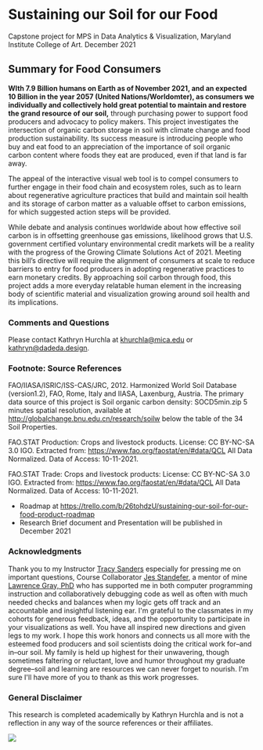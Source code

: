 # Sustaining our Soil for our Food

Capstone project for MPS in Data Analytics &amp; Visualization, Maryland Institute College of Art.
December 2021

## Summary for Food Consumers
**WIth 7.9 Billion humans on Earth as of November 2021, and an expected 10 Billion in the year 2057 (United Nations/Worldomter), as consumers we individually and collectively hold great potential to maintain and restore the grand resource of our soil,** through purchasing power to support food producers and advocacy to policy makers. This project investigates the intersection of organic carbon storage in soil with climate change and food production sustainability. Its success measure is introducing people who buy and eat food to an appreciation of the importance of soil organic carbon content where foods they eat are produced, even if that land is far away.

The appeal of the interactive visual web tool is to compel consumers to further engage in their food chain and ecosystem roles, such as to learn about regenerative agriculture practices that build and maintain soil health and its storage of carbon matter as a valuable offset to carbon emissions, for which suggested action steps will be provided. 

While debate and analysis continues worldwide about how effective soil carbon is in offsetting greenhouse gas emissions, likelihood grows that U.S. government certified voluntary environmental credit markets will be a reality with the progress of the Growing Climate Solutions Act of 2021. Meeting this bill’s directive will require the alignment of consumers at scale to reduce barriers to entry for food producers in adopting regenerative practices to earn monetary credits. By approaching soil carbon through food, this project adds a more everyday relatable human element in the increasing body of scientific material and visualization growing around soil health and its implications.

### Comments and Questions
Please contact Kathryn Hurchla at <a href="mailto:khurchla@mica.edu?cc=kathryn@dadeda.design&subject=Sustain our Soil for our Food">khurchla@mica.edu or kathryn@dadeda.design</a>. 

### Footnote: Source References
FAO/IIASA/ISRIC/ISS-CAS/JRC, 2012. Harmonized World Soil Database
(version1.2), FAO, Rome, Italy and IIASA, Laxenburg, Austria.
The primary data source of this project is Soil organic carbon density: SOCD5min.zip 5 minutes spatial resolution, available at http://globalchange.bnu.edu.cn/research/soilw below the table of the 34 Soil Properties.

FAO.STAT Production: Crops and livestock products. License: CC BY-NC-SA 3.0 IGO. Extracted from: https://www.fao.org/faostat/en/#data/QCL All Data Normalized. Data of Access: 10-11-2021.

FAO.STAT Trade: Crops and livestock products: License: CC BY-NC-SA 3.0 IGO. Extracted from: https://www.fao.org/faostat/en/#data/QCL All Data Normalized. Data of Access: 10-11-2021.

- Roadmap at https://trello.com/b/26tohdzU/sustaining-our-soil-for-our-food-product-roadmap
- Research Brief document and Presentation will be published in December 2021

### Acknowledgments
Thank you to my Instructor <a href="https://www.linkedin.com/in/tracy-sanders-04881827/">Tracy Sanders</a> especially for pressing me on important questions, Course Collaborator <a href="https://www.linkedin.com/in/jes-standefer/">Jes Standefer</a>, a mentor of mine <a href="https://lwgray.github.io/">Lawrence Gray, PhD</a> who has supported me in both computer programming instruction and collaboratively debugging code as well as often with much needed checks and balances when my logic gets off track and an accountable and insightful listening ear. I'm grateful to the classmates in my cohorts for generous feedback, ideas, and the opportunity to participate in your visualizations as well. You have all inspired new directions and given legs to my work. I hope this work honors and connects us all more with the esteemed food producers and soil scientists doing the critical work for–and in–our soil. My family is held up highest for their unwavering, though sometimes faltering or reluctant, love and humor throughout my graduate degree–soil and learning are resources we can never forget to nourish. I'm sure I'll have more of you to thank as this work progresses.

### General Disclaimer
This research is completed academically by Kathryn Hurchla and is not a reflection in any way of the source references or their affiliates.

<!-- my custom buy me and a mentee a tea button -->
<a href="https://www.buymeacoffee.com/earthtokathy"><img src="https://img.buymeacoffee.com/button-api/?text=Fuel mentorship with tea&emoji=🍵&slug=earthtokathy&button_colour=ecd0df&font_colour=062D3F&font_family=Poppins&outline_colour=000000&coffee_colour=FFDD00"></a>
